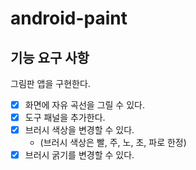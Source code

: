 # android-paint

## 기능 요구 사항
그림판 앱을 구현한다.

- [x] 화면에 자유 곡선을 그릴 수 있다.
- [x] 도구 패널을 추가한다.
- [x] 브러시 색상을 변경할 수 있다. 
  - (브러시 색상은 빨, 주, 노, 초, 파로 한정)
- [x] 브러시 굵기를 변경할 수 있다.
